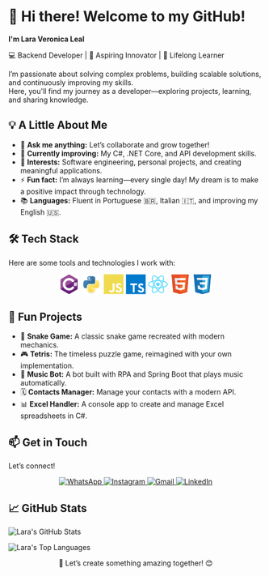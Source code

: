 <body>
    <h1>👋 Hi there! Welcome to my GitHub!</h1>
    <p><strong>I'm Lara Veronica Leal</strong></p>
    <p>💻 Backend Developer | 🌟 Aspiring Innovator | 🚀 Lifelong Learner</p>
</body>


 I’m passionate about solving complex problems, building scalable solutions, and continuously improving my skills.  
Here, you'll find my journey as a developer—exploring projects, learning, and sharing knowledge.

## 💡 A Little About Me
- 💬 **Ask me anything:** Let’s collaborate and grow together!
- 🌱 **Currently improving:** My C#, .NET Core, and API development skills.
- 🧩 **Interests:** Software engineering, personal projects, and creating meaningful applications.
- ⚡ **Fun fact:** I’m always learning—every single day! My dream is to make a positive impact through technology.
- 📚 **Languages:** Fluent in Portuguese 🇧🇷, Italian 🇮🇹, and improving my English 🇺🇸.


## 🛠️ Tech Stack
Here are some tools and technologies I work with:

<p align="center">
  <img src="https://raw.githubusercontent.com/devicons/devicon/master/icons/csharp/csharp-original.svg" alt="C#" title="C#" height="40" width="40">
  <img src="https://raw.githubusercontent.com/devicons/devicon/master/icons/python/python-original.svg" alt="Python" title="Python" height="40" width="40">
  <img src="https://raw.githubusercontent.com/devicons/devicon/master/icons/javascript/javascript-plain.svg" alt="JavaScript" title="JavaScript" height="40" width="40">
  <img src="https://raw.githubusercontent.com/devicons/devicon/master/icons/typescript/typescript-plain.svg" alt="TypeScript" title="TypeScript" height="40" width="40">
  <img src="https://raw.githubusercontent.com/devicons/devicon/master/icons/react/react-original.svg" alt="React" title="React" height="40" width="40">
  <img src="https://raw.githubusercontent.com/devicons/devicon/master/icons/html5/html5-original.svg" alt="HTML" title="HTML" height="40" width="40">
  <img src="https://raw.githubusercontent.com/devicons/devicon/master/icons/css3/css3-original.svg" alt="CSS" title="CSS" height="40" width="40">
</p>


## 🌟 Fun Projects
- 🐍 **Snake Game:** A classic snake game recreated with modern mechanics.
- 🎮 **Tetris:** The timeless puzzle game, reimagined with your own implementation.
- 🤖 **Music Bot:** A bot built with RPA and Spring Boot that plays music automatically.
- 🗓️ **Contacts Manager:** Manage your contacts with a modern API.
- 📊 **Excel Handler:** A console app to create and manage Excel spreadsheets in C#.


## 📫 Get in Touch
Let’s connect!

<p align="center">
  <a href="https://api.whatsapp.com/send?phone=5541991640451" target="_blank">
    <img src="https://img.shields.io/badge/WhatsApp-25D366?style=for-the-badge&logo=whatsapp&logoColor=white" alt="WhatsApp">
  </a>
  <a href="https://instagram.com/laraveleal" target="_blank">
    <img src="https://img.shields.io/badge/Instagram-%23E4405F?style=for-the-badge&logo=instagram&logoColor=white" alt="Instagram">
  </a>
  <a href="mailto:leal3work@gmail.com" target="_blank">
    <img src="https://img.shields.io/badge/Gmail-D14836?style=for-the-badge&logo=gmail&logoColor=white" alt="Gmail">
  </a>
  <a href="https://www.linkedin.com/in/lara-veronica-leal-004010303" target="_blank">
    <img src="https://img.shields.io/badge/LinkedIn-%230077B5?style=for-the-badge&logo=linkedin&logoColor=white" alt="LinkedIn">
  </a>
</p>

## 📈 GitHub Stats

![Lara's GitHub Stats](https://github-readme-stats.vercel.app/api?username=GoddessPersephone&show_icons=true&theme=radical&include_all_commits=true&count_private=true)

![Lara's Top Languages](https://github-readme-stats.vercel.app/api/top-langs/?username=GoddessPersephone&layout=compact&langs_count=7&theme=radical)


<p align="center">💙 Let’s create something amazing together! 😊</p>

